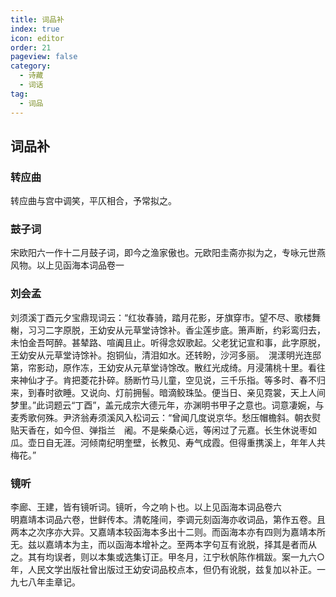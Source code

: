 ```yaml
---
title: 词品补
index: true
icon: editor
order: 21
pageview: false
category:
  - 诗藏
  - 词话
tag:
  - 词品
---
```

  
## 词品补  

### 转应曲  

转应曲与宫中调笑，平仄相合，予常拟之。  

### 鼓子词  

宋欧阳六一作十二月鼓子词，即今之渔家傲也。元欧阳圭斋亦拟为之，专咏元世燕风物。以上见函海本词品卷一  

### 刘会孟  

刘须溪丁酉元夕宝鼎现词云：“红妆春骑，踏月花影，牙旗穿市。望不尽、歌楼舞榭，习习二字原脱，王幼安从元草堂诗馀补。香尘莲步底。箫声断，约彩鸾归去，未怕金吾呵醉。甚辇路、喧阗且止。听得念奴歌起。父老犹记宣和事，此字原脱，王幼安从元草堂诗馀补。抱铜仙，清泪如水。还转盼，沙河多丽。　滉漾明光连邸第，帘影动，原作冻，王幼安从元草堂诗馀改。散红光成绮。月浸蒲桃十里。看往来神仙才子。肯把菱花扑碎。肠断竹马儿童，空见说，三千乐指。等多时、春不归来，到春时欲睡。又说向、灯前拥髻。暗滴鲛珠坠。便当日、亲见霓裳，天上人间梦里。”此词题云“丁酉”，盖元成宗大德元年，亦渊明书甲子之意也。词意凄婉，与麦秀歌何殊。尹济翁寿须溪风入松词云：“曾闻几度说京华。愁压帽檐斜。朝衣熨贴天香在，如今但、弹指兰　阇。不是柴桑心远，等闲过了元嘉。长生休说枣如瓜。壶日自无涯。河倾南纪明奎壁，长教见、寿气成霞。但得重携溪上，年年人共梅花。”  

### 镜听  

李廊、王建，皆有镜听词。镜听，今之响卜也。以上见函海本词品卷六  
明嘉靖本词品六卷，世鲜传本。清乾隆间，李调元刻函海亦收词品，第作五卷。且两本之次序亦大异。又嘉靖本较函海本多出十二则。而函海本亦有四则为嘉靖本所无。兹以嘉靖本为主，而以函海本增补之。至两本字句互有讹脱，择其是者而从之。其有均误者，则以本集或选集订正。甲冬月，江宁秋帆陈作楫跋。案一九六○年，人民文学出版社曾出版过王幼安词品校点本，但仍有讹脱，兹复加以补正。一九七八年圭章记。  
